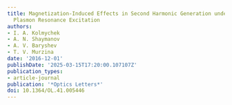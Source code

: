 ```yaml
---
title: Magnetization-Induced Effects in Second Harmonic Generation under the Lattice
  Plasmon Resonance Excitation
authors:
- I. A. Kolmychek
- A. N. Shaymanov
- A. V. Baryshev
- T. V. Murzina
date: '2016-12-01'
publishDate: '2025-03-15T17:20:00.107107Z'
publication_types:
- article-journal
publication: '*Optics Letters*'
doi: 10.1364/OL.41.005446
---
```

